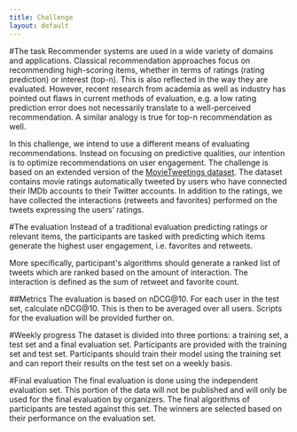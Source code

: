 ```yaml
---
title: Challenge
layout: default
---
```

#The task
Recommender systems are used in a wide variety of domains and applications. Classical recommendation approaches focus on recommending high-scoring items, whether in terms of ratings (rating prediction) or interest (top-n). This is also reflected in the way they are evaluated. However, recent research from academia as well as industry has pointed out flaws in current methods of evaluation, e.g. a low rating prediction error does not necessarily translate to a well-perceived recommendation. A similar analogy is true for top-n recommendation as well.

In this challenge, we intend to use a different means of evaluating recommendations. Instead on focusing on predictive qualities, our intention is to optimize recommendations on user engagement.
The challenge is based on an extended version of the [MovieTweetings dataset](http://recsyswiki.com/wiki/Movietweetings). The dataset contains movie ratings automatically tweeted by users who have connected their IMDb accounts to their Twitter accounts. In addition to the ratings, we have collected the interactions (retweets and favorites) performed on the tweets expressing the users’ ratings. 


#The evaluation
Instead of a traditional evaluation predicting ratings or relevant items, the participants are tasked with predicting which items generate the highest user engagement, i.e. favorites and retweets.

More specifically, participant's algorithms should generate a ranked list of tweets which are ranked based on the amount of interaction. The interaction is defined as the sum of retweet and favorite count.

##Metrics
The evaluation is based on nDCG@10. For each user in the test set, calculate nDCG@10. This is then to be averaged over all users.
Scripts for the evaluation will be provided further on.

#Weekly progress
The dataset is divided into three portions: a training set, a test set and a final evaluation set. Participants are provided with the training set and test set. Participants should train their model using the training set and can report their results on the test set on a weekly basis.


#Final evaluation
The final evaluation is done using the independent evaluation set. This portion of the data will not be published and will only be used for the final evaluation by organizers. The final algorithms of participants are tested against this set. The winners are selected based on their performance on the evaluation set.
